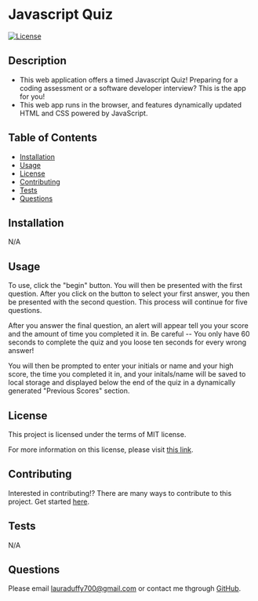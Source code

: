 
  # Javascript Quiz 

  [![License](https://img.shields.io/badge/License-MIT-yellow.svg)](https://opensource.org/licenses/MIT)
      
  ## Description 

  * This web application offers a timed  Javascript Quiz! Preparing for a coding assessment or a software developer interview? This is the app for you! 
  * This web app runs in the browser, and features dynamically updated HTML and CSS powered by JavaScript. 
    
  ## Table of Contents
  - [Installation](#installation)
  - [Usage](#usage)
  - [License](#license)
  - [Contributing](#contributing)
  - [Tests](#tests)
  - [Questions](#questions)

  ## Installation

  N/A

  ## Usage

  To use, click the "begin" button. You will then be presented with the first question. After you click on the button to select your first answer, you then be presented with the second question. This process will continue for five questions. 
  
  After you answer the final question, an alert will appear tell you your score and the amount of time you completed it in. Be careful -- You only have 60 seconds to complete the quiz and you loose ten seconds for every wrong answer! 
  
  You will then be prompted to enter your initials or name and your high score, the time you completed it in, and your initals/name will be saved to local storage and displayed below the end of the quiz in a dynamically generated "Previous Scores" section. 
    
  ## License

  This project is licensed under the terms of MIT license.

  For more information on this license, please visit [this link](https://opensource.org/licenses/MIT).
   
  ## Contributing 
  
  Interested in contributing!? There are many ways to contribute to this project. Get started [here](https://github.com/duffylaura/js-quiz).

  ## Tests 

  N/A
    
  ## Questions

  Please email lauraduffy700@gmail.com or contact me thgrough [GitHub](https://github.com/duffylaura/js-quiz).